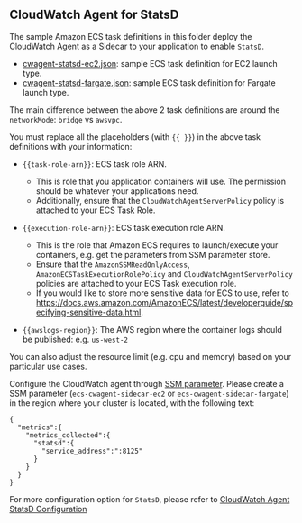 ## CloudWatch Agent for StatsD

The sample Amazon ECS task definitions in this folder deploy the CloudWatch Agent as a Sidecar to your application to enable `StatsD`.

* [cwagent-statsd-ec2.json](cwagent-statsd-ec2.json): sample ECS task definition for EC2 launch type.
* [cwagent-statsd-fargate.json](cwagent-statsd-fargate.json): sample ECS task definition for Fargate launch type.

The main difference between the above 2 task definitions are around the ```networkMode```: ```bridge``` vs ```awsvpc```.

You must replace all the placeholders (with ```{{ }}```) in the above task definitions with your information:
* ```{{task-role-arn}}```: ECS task role ARN.
  * This is role that you application containers will use. The permission should be whatever your applications need.
  * Additionally, ensure that the ```CloudWatchAgentServerPolicy``` policy is attached to your ECS Task Role.
  
* ```{{execution-role-arn}}```: ECS task execution role ARN.
  * This is the role that Amazon ECS requires to launch/execute your containers, e.g. get the parameters from SSM parameter store.
  * Ensure that the ```AmazonSSMReadOnlyAccess```, ```AmazonECSTaskExecutionRolePolicy``` and ```CloudWatchAgentServerPolicy``` policies are attached to your ECS Task execution role.
  * If you would like to store more sensitive data for ECS to use, refer to https://docs.aws.amazon.com/AmazonECS/latest/developerguide/specifying-sensitive-data.html.    

* ```{{awslogs-region}}```: The AWS region where the container logs should be published: e.g. ```us-west-2```

You can also adjust the resource limit (e.g. cpu and memory) based on your particular use cases.

Configure the CloudWatch agent through [SSM parameter](https://docs.aws.amazon.com/systems-manager/latest/userguide/sysman-paramstore-su-create.html). Please create a SSM parameter (```ecs-cwagent-sidecar-ec2``` or ```ecs-cwagent-sidecar-fargate```) in the region where your cluster is located, with the following text:
```
{
  "metrics":{
    "metrics_collected":{
      "statsd":{
        "service_address":":8125"
      }
    }
  }
}
```

For more configuration option for `StatsD`, please refer to [CloudWatch Agent StatsD Configuration](https://docs.aws.amazon.com/AmazonCloudWatch/latest/monitoring/CloudWatch-Agent-custom-metrics-statsd.html)


